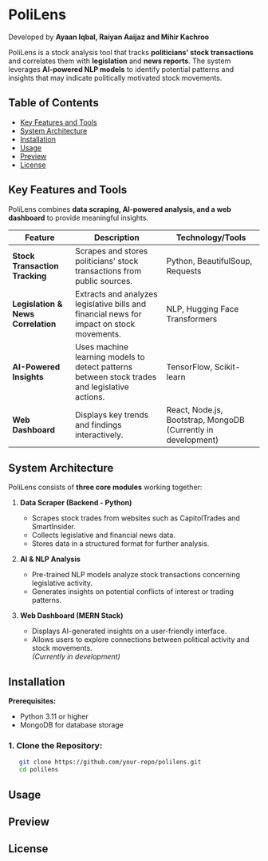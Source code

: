 # PoliLens

Developed by **Ayaan Iqbal, Raiyan Aaijaz and Mihir Kachroo**

PoliLens is a stock analysis tool that tracks **politicians' stock transactions** and correlates them with **legislation** and **news reports**. The system leverages **AI-powered NLP models** to identify potential patterns and insights that may indicate politically motivated stock movements.

## Table of Contents
- [Key Features and Tools](#key-features-and-tools)
- [System Architecture](#system-architecture)
- [Installation](#installation)
- [Usage](#usage)
- [Preview](#preview)
- [License](#license)

## Key Features and Tools
PoliLens combines **data scraping, AI-powered analysis, and a web dashboard** to provide meaningful insights.

| Feature | Description | Technology/Tools |
|---------|-------------|------------------|
| **Stock Transaction Tracking** | Scrapes and stores politicians' stock transactions from public sources. | Python, BeautifulSoup, Requests |
| **Legislation & News Correlation** | Extracts and analyzes legislative bills and financial news for impact on stock movements. | NLP, Hugging Face Transformers |
| **AI-Powered Insights** | Uses machine learning models to detect patterns between stock trades and legislative actions. | TensorFlow, Scikit-learn |
| **Web Dashboard** | Displays key trends and findings interactively. | React, Node.js, Bootstrap, MongoDB (Currently in development) |

## System Architecture
PoliLens consists of **three core modules** working together:

1. **Data Scraper (Backend - Python)**
   - Scrapes stock trades from websites such as CapitolTrades and SmartInsider.
   - Collects legislative and financial news data.
   - Stores data in a structured format for further analysis.

2. **AI & NLP Analysis**
   - Pre-trained NLP models analyze stock transactions concerning legislative activity.
   - Generates insights on potential conflicts of interest or trading patterns.

3. **Web Dashboard (MERN Stack)**
   - Displays AI-generated insights on a user-friendly interface.
   - Allows users to explore connections between political activity and stock movements.  
   *(Currently in development)*

## Installation
**Prerequisites:**
- Python 3.11 or higher
- MongoDB for database storage

### 1. Clone the Repository:
```bash
   git clone https://github.com/your-repo/polilens.git
   cd polilens
```

## Usage

## Preview

## License
